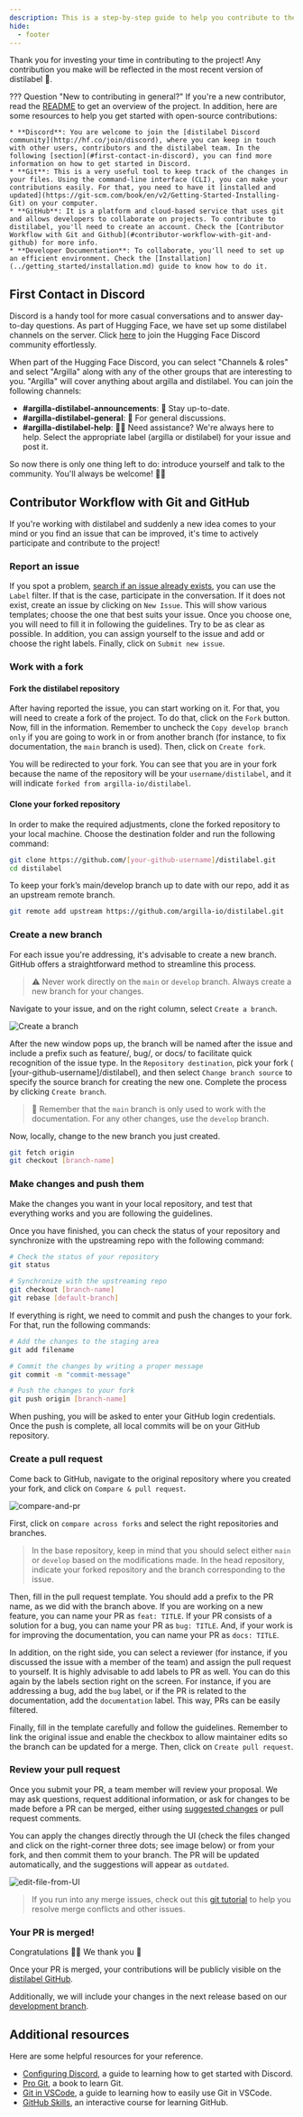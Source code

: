```yaml
---
description: This is a step-by-step guide to help you contribute to the distilabel project. We are excited to have you on board! 🚀
hide:
  - footer
---
```


Thank you for investing your time in contributing to the project! Any contribution you make will be reflected in the most recent version of distilabel 🤩.

??? Question "New to contributing in general?"
    If you're a new contributor, read the [README](https://github.com/argilla-io/distilabel/blob/develop/README.md) to get an overview of the project. In addition, here are some resources to help you get started with open-source contributions:

    * **Discord**: You are welcome to join the [distilabel Discord community](http://hf.co/join/discord), where you can keep in touch with other users, contributors and the distilabel team. In the following [section](#first-contact-in-discord), you can find more information on how to get started in Discord.
    * **Git**: This is a very useful tool to keep track of the changes in your files. Using the command-line interface (CLI), you can make your contributions easily. For that, you need to have it [installed and updated](https://git-scm.com/book/en/v2/Getting-Started-Installing-Git) on your computer.
    * **GitHub**: It is a platform and cloud-based service that uses git and allows developers to collaborate on projects. To contribute to distilabel, you'll need to create an account. Check the [Contributor Workflow with Git and Github](#contributor-workflow-with-git-and-github) for more info.
    * **Developer Documentation**: To collaborate, you'll need to set up an efficient environment. Check the [Installation](../getting_started/installation.md) guide to know how to do it.

## First Contact in Discord

Discord is a handy tool for more casual conversations and to answer day-to-day questions. As part of Hugging Face, we have set up some distilabel channels on the server. Click [here](http://hf.co/join/discord) to join the Hugging Face Discord community effortlessly.

When part of the Hugging Face Discord, you can select "Channels & roles" and select "Argilla" along with any of the other groups that are interesting to you. "Argilla" will cover anything about argilla and distilabel. You can join the following channels:

* **#argilla-distilabel-announcements**: 📣 Stay up-to-date.
* **#argilla-distilabel-general**: 💬 For general discussions.
* **#argilla-distilabel-help**: 🙋‍♀️ Need assistance? We're always here to help. Select the appropriate label (argilla or distilabel) for your issue and post it.

So now there is only one thing left to do: introduce yourself and talk to the community. You'll always be welcome! 🤗👋


## Contributor Workflow with Git and GitHub

If you're working with distilabel and suddenly a new idea comes to your mind or you find an issue that can be improved, it's time to actively participate and contribute to the project!

### Report an issue

If you spot a problem, [search if an issue already exists](https://github.com/argilla-io/distilabel/issues?q=is%3Aissue), you can use the `Label` filter. If that is the case, participate in the conversation. If it does not exist, create an issue by clicking on `New Issue`. This will show various templates; choose the one that best suits your issue. Once you choose one, you will need to fill it in following the guidelines. Try to be as clear as possible. In addition, you can assign yourself to the issue and add or choose the right labels. Finally, click on `Submit new issue`.


### Work with a fork

#### Fork the distilabel repository

After having reported the issue, you can start working on it. For that, you will need to create a fork of the project. To do that, click on the `Fork` button. Now, fill in the information. Remember to uncheck the `Copy develop branch only` if you are going to work in or from another branch (for instance, to fix documentation, the `main` branch is used). Then, click on `Create fork`.

You will be redirected to your fork. You can see that you are in your fork because the name of the repository will be your `username/distilabel`, and it will indicate `forked from argilla-io/distilabel`.


#### Clone your forked repository

In order to make the required adjustments, clone the forked repository to your local machine. Choose the destination folder and run the following command:

```sh
git clone https://github.com/[your-github-username]/distilabel.git
cd distilabel
```

To keep your fork’s main/develop branch up to date with our repo, add it as an upstream remote branch.

```sh
git remote add upstream https://github.com/argilla-io/distilabel.git
```


### Create a new branch

For each issue you're addressing, it's advisable to create a new branch. GitHub offers a straightforward method to streamline this process.

> ⚠️ Never work directly on the `main` or `develop` branch. Always create a new branch for your changes.

Navigate to your issue, and on the right column, select `Create a branch`.

![Create a branch](../../assets/images/sections/community/create-branch.PNG)

After the new window pops up, the branch will be named after the issue and include a prefix such as feature/, bug/, or docs/ to facilitate quick recognition of the issue type. In the `Repository destination`, pick your fork ( [your-github-username]/distilabel), and then select `Change branch source` to specify the source branch for creating the new one. Complete the process by clicking `Create branch`.

> 🤔 Remember that the `main` branch is only used to work with the documentation. For any other changes, use the `develop` branch.

Now, locally, change to the new branch you just created.

```sh
git fetch origin
git checkout [branch-name]
```

### Make changes and push them

Make the changes you want in your local repository, and test that everything works and you are following the guidelines.

Once you have finished, you can check the status of your repository and synchronize with the upstreaming repo with the following command:

```sh
# Check the status of your repository
git status

# Synchronize with the upstreaming repo
git checkout [branch-name]
git rebase [default-branch]
```

If everything is right, we need to commit and push the changes to your fork. For that, run the following commands:

```sh
# Add the changes to the staging area
git add filename

# Commit the changes by writing a proper message
git commit -m "commit-message"

# Push the changes to your fork
git push origin [branch-name]
```

When pushing, you will be asked to enter your GitHub login credentials. Once the push is complete, all local commits will be on your GitHub repository.


### Create a pull request

Come back to GitHub, navigate to the original repository where you created your fork, and click on `Compare & pull request`.

![compare-and-pr](../../assets/images/sections/community/compare-pull-request.PNG)

First, click on `compare across forks` and select the right repositories and branches.

> In the base repository, keep in mind that you should select either `main` or `develop` based on the modifications made. In the head repository, indicate your forked repository and the branch corresponding to the issue.

Then, fill in the pull request template. You should add a prefix to the PR name, as we did with the branch above. If you are working on a new feature, you can name your PR as `feat: TITLE`. If your PR consists of a solution for a bug, you can name your PR as `bug: TITLE`. And, if your work is for improving the documentation, you can name your PR as `docs: TITLE`.

In addition, on the right side, you can select a reviewer (for instance, if you discussed the issue with a member of the team) and assign the pull request to yourself. It is highly advisable to add labels to PR as well. You can do this again by the labels section right on the screen. For instance, if you are addressing a bug, add the `bug` label, or if the PR is related to the documentation, add the `documentation` label. This way, PRs can be easily filtered.

Finally, fill in the template carefully and follow the guidelines. Remember to link the original issue and enable the checkbox to allow maintainer edits so the branch can be updated for a merge. Then, click on `Create pull request`.


### Review your pull request

Once you submit your PR, a team member will review your proposal. We may ask questions, request additional information, or ask for changes to be made before a PR can be merged, either using [suggested changes](https://docs.github.com/en/github/collaborating-with-issues-and-pull-requests/incorporating-feedback-in-your-pull-request) or pull request comments.

You can apply the changes directly through the UI (check the files changed and click on the right-corner three dots; see image below) or from your fork, and then commit them to your branch. The PR will be updated automatically, and the suggestions will appear as `outdated`.

![edit-file-from-UI](../../assets/images/sections/community/edit-file.PNG)

> If you run into any merge issues, check out this [git tutorial](https://github.com/skills/resolve-merge-conflicts) to help you resolve merge conflicts and other issues.


### Your PR is merged!

Congratulations 🎉🎊 We thank you 🤩

Once your PR is merged, your contributions will be publicly visible on the [distilabel GitHub](https://github.com/argilla-io/distilabel#contributors).

Additionally, we will include your changes in the next release based on our [development branch](https://github.com/argilla-io/argilla/tree/develop).

## Additional resources

Here are some helpful resources for your reference.

* [Configuring Discord](https://support.discord.com/hc/en-us/categories/115000217151), a guide to learning how to get started with Discord.
* [Pro Git](https://git-scm.com/book/en/v2), a book to learn Git.
* [Git in VSCode](https://code.visualstudio.com/docs/sourcecontrol/overview), a guide to learning how to easily use Git in VSCode.
* [GitHub Skills](https://skills.github.com/), an interactive course for learning GitHub.